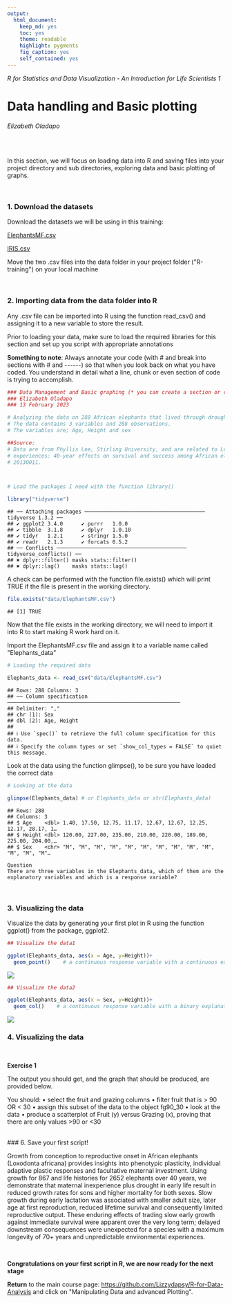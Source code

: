 ```yaml
---
output: 
  html_document: 
    keep_md: yes
    toc: yes
    theme: readable
    highlight: pygments
    fig_caption: yes
    self_contained: yes
---
```



*R for Statistics and Data Visualization - An Introduction for Life Scientists 1*

# Data handling and Basic plotting

###### Elizabeth Oladapo


<br/>

In this section, we will focus on loading data into R and saving files into your project directory and sub directories, exploring data and basic plotting of graphs. 

<br/>

### 1. Download the datasets

Download the datasets we will be using in this training: 

[ElephantsMF.csv](http://rcg.group.shef.ac.uk/courses/R/Dataset/ElephantsMF.csv) 

[IRIS.csv](http://rcg.group.shef.ac.uk/courses/R/Dataset/IRIS.csv)

Move the two .csv files into the data folder in your project folder ("R-training") on your local machine

<br/>

### 2. Importing data from the data folder into R

Any .csv file can be imported into R using the function read_csv() and assigning it to a new variable to store the result.
<br/>

Prior to loading your data, make sure to load the required libraries for this section and set up you script with appropriate annotations

__Something to note__: Always annotate your code (with # and break into sections with # and ------) so that when you look back on what you have coded. You understand in detail what a line, chunk or even section of code is trying to accomplish.


```r
### Data Management and Basic graphing (* you can create a section or chapter by putting "----" @ the end of this line)
### Elizabeth Oladapo
### 13 February 2023

# Analyzing the data on 288 African elephants that lived through droughts in the first two years of life.
# The data contains 3 variables and 288 observations.
# The variables are; Age, Height and sex

##Source:
# Data are from Phyllis Lee, Stirling University, and are related to Lee, P., et al. (2013), "Enduring consequences of early 
# experiences: 40-year effects on survival and success among African elephants," Biology Letters, 9: 
# 20130011.



# Load the packages I need with the function library()

library("tidyverse")
```

```
## ── Attaching packages ─────────────────────────────────────── tidyverse 1.3.2 ──
## ✔ ggplot2 3.4.0      ✔ purrr   1.0.0 
## ✔ tibble  3.1.8      ✔ dplyr   1.0.10
## ✔ tidyr   1.2.1      ✔ stringr 1.5.0 
## ✔ readr   2.1.3      ✔ forcats 0.5.2 
## ── Conflicts ────────────────────────────────────────── tidyverse_conflicts() ──
## ✖ dplyr::filter() masks stats::filter()
## ✖ dplyr::lag()    masks stats::lag()
```



A check can be performed with  the function file.exists() which will print TRUE if the file is present in the working directory.


```r
file.exists("data/ElephantsMF.csv")
```

```
## [1] TRUE
```

Now that the file exists in the working directory, we will need to import it into R to start making R work hard on it.

Import the ElephantsMF.csv file and assign it to a variable name called "Elephants_data"


```r
# Loading the required data

Elephants_data <- read_csv("data/ElephantsMF.csv")
```

```
## Rows: 288 Columns: 3
## ── Column specification ────────────────────────────────────────────────────────
## Delimiter: ","
## chr (1): Sex
## dbl (2): Age, Height
## 
## ℹ Use `spec()` to retrieve the full column specification for this data.
## ℹ Specify the column types or set `show_col_types = FALSE` to quiet this message.
```

Look at the data using the function glimpse(), to be sure you have loaded the correct data

```r
# Looking at the data

glimpse(Elephants_data) # or Elephants_data or str(Elephants_data)
```

```
## Rows: 288
## Columns: 3
## $ Age    <dbl> 1.40, 17.50, 12.75, 11.17, 12.67, 12.67, 12.25, 12.17, 28.17, 1…
## $ Height <dbl> 120.00, 227.00, 235.00, 210.00, 220.00, 189.00, 225.00, 204.00,…
## $ Sex    <chr> "M", "M", "M", "M", "M", "M", "M", "M", "M", "M", "M", "M", "M"…
```

```
Question
There are three variables in the Elephants_data, which of them are the explanatory variables and which is a response variable?

```

<br/>

### 3. Visualizing the data

Visualize the data by generating your first plot in R using the function ggplot() from the package, ggplot2.


```r
## Visualize the data1

ggplot(Elephants_data, aes(x = Age, y=Height))+
  geom_point()    # a continuous response variable with a continuous explanatory variable producing scatterplot
```

![](Data-handling-and-Basic-plotting_files/figure-html/unnamed-chunk-5-1.png)<!-- -->

```r
## Visualize the data2

ggplot(Elephants_data, aes(x = Sex, y=Height))+
  geom_col()    # a continuous response variable with a binary explanatory variable producing barcharts
```

![](Data-handling-and-Basic-plotting_files/figure-html/unnamed-chunk-6-1.png)<!-- -->
<br/>

### 4. Visualizing the data



<br/>

__Exercise 1__

The output you should get, and the graph
that should be produced, are provided below.

You should:
• select the fruit and grazing columns
• filter fruit that is > 90 OR < 30
• assign this subset of the data to the object fg90_30
• look at the data
• produce a scatterplot of Fruit (y) versus Grazing (x), proving that there are only values >90 or <30


<br/>
### 6. Save your first script!







Growth from conception to reproductive onset in African elephants (Loxodonta africana) provides insights into phenotypic plasticity, individual adaptive plastic responses and facultative maternal investment. Using growth for 867 and life histories for 2652 elephants over 40 years, we demonstrate that maternal inexperience plus drought in early life result in reduced growth rates for sons and higher mortality for both sexes. Slow growth during early lactation was associated with smaller adult size, later age at first reproduction, reduced lifetime survival and consequently limited reproductive output. These enduring effects of trading slow early growth against immediate survival were apparent over the very long term; delayed downstream consequences were unexpected for a species with a maximum longevity of 70+ years and unpredictable environmental experiences.








<br/>

__Congratulations on your first script in R, we are now ready for the next stage__

__Return__ to the main course page:
https://github.com/Lizzydapsy/R-for-Data-Analysis and click on "Manipulating Data and advanced Plotting".
